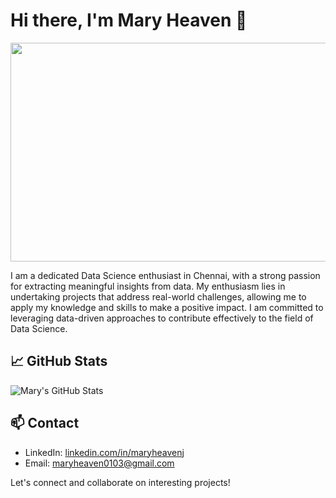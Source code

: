 # Hi there, I'm Mary Heaven 👋

<img src="https://www.caxsol.com/assets/img/data-analysis.gif" height="350" width="1000"/>

I am a dedicated Data Science enthusiast in Chennai, with a strong passion for extracting meaningful insights from data. My enthusiasm lies in undertaking projects that address real-world challenges, allowing me to apply my knowledge and skills to make a positive impact. I am committed to leveraging data-driven approaches to contribute effectively to the field of Data Science.

## 📈 GitHub Stats

![Mary's GitHub Stats](https://github-readme-stats.vercel.app/api?username=MaryHeaven-J&show_icons=true&theme=dark)

## 📫 Contact

- LinkedIn: [linkedin.com/in/maryheavenj](https://linkedin.com/in/maryheavenj)
- Email: [maryheaven0103@gmail.com](mailto:maryheaven0103@gmail.com)

Let's connect and collaborate on interesting projects!
